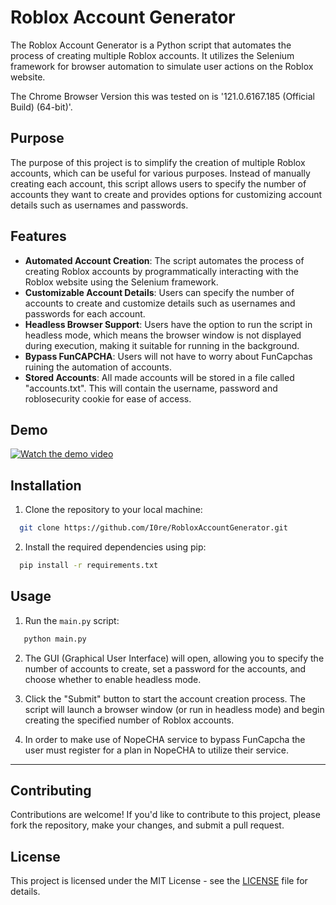 # Roblox Account Generator

The Roblox Account Generator is a Python script that automates the process of creating multiple Roblox accounts. It utilizes the Selenium framework for browser automation to simulate user actions on the Roblox website.

The Chrome Browser Version this was tested on is '121.0.6167.185 (Official Build) (64-bit)'.

## Purpose

The purpose of this project is to simplify the creation of multiple Roblox accounts, which can be useful for various purposes. Instead of manually creating each account, this script allows users to specify the number of accounts they want to create and provides options for customizing account details such as usernames and passwords.

## Features

- **Automated Account Creation**: The script automates the process of creating Roblox accounts by programmatically interacting with the Roblox website using the Selenium framework.
- **Customizable Account Details**: Users can specify the number of accounts to create and customize details such as usernames and passwords for each account.
- **Headless Browser Support**: Users have the option to run the script in headless mode, which means the browser window is not displayed during execution, making it suitable for running in the background.
- **Bypass FunCAPCHA**: Users will not have to worry about FunCapchas ruining the automation of accounts.
- **Stored Accounts**: All made accounts will be stored in a file called "accounts.txt". This will contain the username, password and roblosecurity cookie for ease of access.

## Demo

[![Watch the demo video](![thumb](https://github.com/I0re/RobloxAccountGenerator/assets/95900417/1332aef8-4fee-48d3-885e-325000573d77))](https://vimeo.com/914589420)

## Installation

1. Clone the repository to your local machine:

 ```bash
   git clone https://github.com/I0re/RobloxAccountGenerator.git
 ```

2. Install the required dependencies using pip:

 ```bash
   pip install -r requirements.txt
 ```

## Usage

1. Run the `main.py` script:

```bash
   python main.py
 ```

2. The GUI (Graphical User Interface) will open, allowing you to specify the number of accounts to create, set a password for the accounts, and choose whether to enable headless mode.

3. Click the "Submit" button to start the account creation process. The script will launch a browser window (or run in headless mode) and begin creating the specified number of Roblox accounts.

4. In order to make use of NopeCHA service to bypass FunCapcha the user must register for a plan in NopeCHA to utilize their service.
****
## Contributing

Contributions are welcome! If you'd like to contribute to this project, please fork the repository, make your changes, and submit a pull request.

## License

This project is licensed under the MIT License - see the [LICENSE](LICENSE) file for details.
